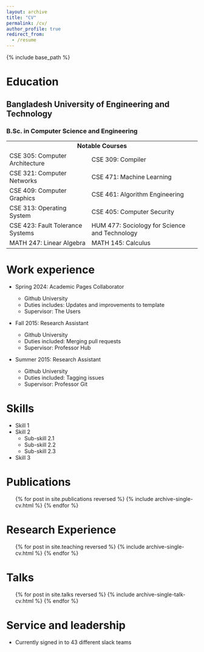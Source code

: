 ```yaml
---
layout: archive
title: "CV"
permalink: /cv/
author_profile: true
redirect_from:
  - /resume
---
```


{% include base_path %}

Education
======
## Bangladesh University of Engineering and Technology
### B.Sc. in Computer Science and Engineering

<table>
    <tr>
        <td colspan="2" style="text-align: center"><b>Notable Courses</b></td>
    </tr>
    <tr>
        <td>CSE 305: Computer Architecture</td>
        <td>CSE 309: Compiler</td>
    </tr>
    <tr>
      <td>CSE 321: Computer Networks</td>
      <td>CSE 471: Machine Learning</td>
    </tr>
    <tr>
      <td>CSE 409: Computer Graphics</td>
      <td>CSE 461: Algorithm Engineering</td>
    </tr>
    <tr>
      <td>CSE 313: Operating System</td>
      <td>CSE 405: Computer Security</td>
    </tr>
    <tr>
      <td>CSE 423: Fault Tolerance Systems</td>
      <td>HUM 477: Sociology for Science and Technology</td>
    </tr>
    <tr>
      <td>MATH 247: Linear Algebra</td>
      <td>MATH 145: Calculus</td>
    </tr>
</table>

Work experience
======
* Spring 2024: Academic Pages Collaborator
  * Github University
  * Duties includes: Updates and improvements to template
  * Supervisor: The Users

* Fall 2015: Research Assistant
  * Github University
  * Duties included: Merging pull requests
  * Supervisor: Professor Hub

* Summer 2015: Research Assistant
  * Github University
  * Duties included: Tagging issues
  * Supervisor: Professor Git
  
Skills
======
* Skill 1
* Skill 2
  * Sub-skill 2.1
  * Sub-skill 2.2
  * Sub-skill 2.3
* Skill 3

Publications
======
  <ul>{% for post in site.publications reversed %}
    {% include archive-single-cv.html %}
  {% endfor %}</ul>
  
Research Experience
======
  <ul>{% for post in site.teaching reversed %}
    {% include archive-single-cv.html %}
  {% endfor %}</ul>

Talks
======
  <ul>{% for post in site.talks reversed %}
    {% include archive-single-talk-cv.html  %}
  {% endfor %}</ul>
  
  
Service and leadership
======
* Currently signed in to 43 different slack teams
